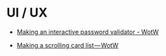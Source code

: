 # UI / UX 

* [Making an interactive password validator - WotW](https://levelup.gitconnected.com/making-an-interactive-password-validator-wotw-77b677548b75)

* [Making a scrolling card list — WotW](https://levelup.gitconnected.com/making-a-scrolling-card-list-wotw-bcd5e31fbcc5)

